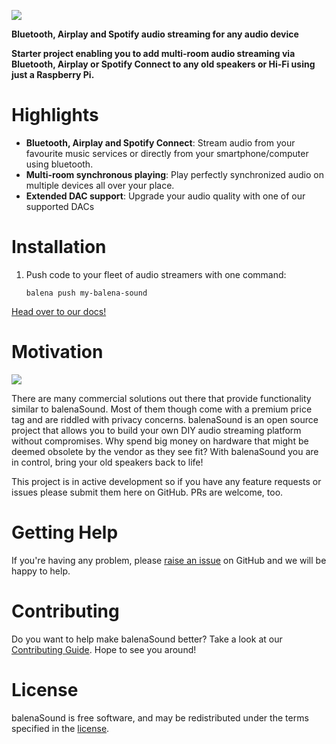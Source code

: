 ![](https://raw.githubusercontent.com/balena-io-projects/balena-sound/master/images/balenaSound-logo.png)

**Bluetooth, Airplay and Spotify audio streaming for any audio device**

**Starter project enabling you to add multi-room audio streaming via Bluetooth, Airplay or Spotify Connect to any old speakers or Hi-Fi using just a Raspberry Pi.**

# Highlights

- **Bluetooth, Airplay and Spotify Connect**: Stream audio from your favourite music services or directly from your smartphone/computer using bluetooth.
- **Multi-room synchronous playing**: Play perfectly synchronized audio on multiple devices all over your place.
- **Extended DAC support**: Upgrade your audio quality with one of our supported DACs

# Installation

1. Push code to your fleet of audio streamers with one command:

    ```
    balena push my-balena-sound
    ```

[Head over to our docs!](https://github.com/balena-io/landr/tree/master/docs)

# Motivation

![](https://raw.githubusercontent.com/balenalabs/balena-sound/landr/images/sound.png)

There are many commercial solutions out there that provide functionality similar to balenaSound. 
Most of them though come with a premium price tag and are riddled with privacy concerns. balenaSound is an open source project that allows you to build your own DIY audio streaming platform without compromises. Why spend big money on hardware that might be deemed obsolete by the vendor as they see fit? With balenaSound you are in control, bring your old speakers back to life!

This project is in active development so if you have any feature requests or issues please submit them here on GitHub. PRs are welcome, too.

# Getting Help

If you're having any problem, please [raise an issue](https://github.com/balenalabs/balena-sound/issues/new) on GitHub and we will be happy to help.

# Contributing

Do you want to help make balenaSound better? Take a look at our [Contributing Guide](https://github.com/balenalabs/balena-sound/blob/master/docs/CONTRIBUTING.md). Hope to
see you around!

# License

balenaSound is free software, and may be redistributed under the terms specified in the [license](https://github.com/balenalabs/balena-sound/blob/master/LICENSE).